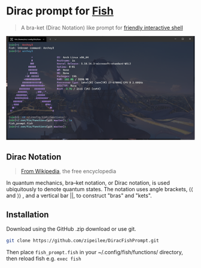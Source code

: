 # Dirac prompt for [Fish](https://fishshell.com/)
> A bra-ket (Dirac Notation) like prompt for [friendly interactive shell](https://github.com/fish-shell/fish-shell)

![Screenshot](./screenshot1.png)
## Dirac Notation
>  [From Wikipedia](https://en.wikipedia.org/wiki/Bra%E2%80%93ket_notation), the free encyclopedia

In quantum mechanics, bra–ket notation, or Dirac notation, is used ubiquitously to denote quantum states. The notation uses angle brackets, ${\displaystyle \langle }\langle$  and ${\displaystyle \rangle }\rangle$ , and a vertical bar ${\displaystyle |}|$, to construct "bras" and "kets".

## Installation
Download using the GitHub .zip download or use git.
```bash
git clone https://github.com/zipeilee/DiracFishPrompt.git 
```
Then place `fish_prompt.fish` in your ~/.config/fish/functions/ directory, then reload fish e.g. `exec fish`
